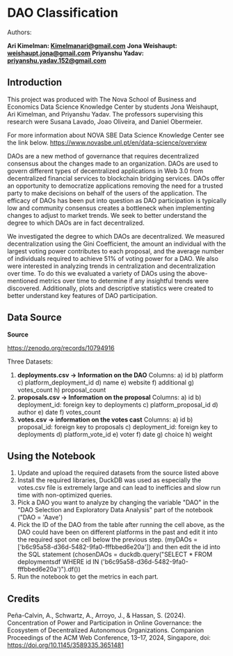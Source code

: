 # DAO Classification

Authors:

**Ari Kimelman: Kimelmanari@gmail.com**
**Jona Weishaupt: weishaupt.jona@gmail.com**
**Priyanshu Yadav: priyanshu.yadav.152@gmail.com**

## Introduction

This project was produced with The Nova School of Business and Economics Data Science Knowledge Center by students Jona Weishaupt, Ari Kimelman, and Priyanshu Yadav. The professors supervising this research were Susana Lavado, Joao Oliveira, and Daniel Obermeier.

For more information about NOVA SBE Data Science Knowledge Center see the link below.
https://www.novasbe.unl.pt/en/data-science/overview

DAOs are a new method of governance that requires decentralized consensus about the changes made to an organization. DAOs are used to govern different types of decentralized applications in Web 3.0 from decentralized financial services to blockchain bridging services. DAOs offer an opportunity to democratize applications removing the need for a trusted party to make decisions on behalf of the users of the application. The efficacy of DAOs has been put into question as DAO participation is typically low and community consensus creates a bottleneck when implementing changes to adjust to market trends. We seek to better understand the degree to which DAOs are in fact decentralized. 

We investigated the degree to which DAOs are decentralized. We measured decentralization using the Gini Coefficient, the amount an individual with the largest voting power contributes to each proposal, and the average number of individuals required to achieve 51% of voting power for a DAO. We also were interested in analyzing trends in centralization and decentralization over time. To do this we evaluated a variety of DAOs using the above-mentioned metrics over time to determine if any insightful trends were discovered. Additionally, plots and descriptive statistics were created to better understand key features of DAO participation.

## Data Source

**Source**

https://zenodo.org/records/10794916

Three Datasets:

1) **deployments.csv -> Information on the DAO**
    Columns:
    a) id
    b) platform
    c) platform_deployment_id
    d) name
    e) website
    f) additional
    g) votes_count
    h) proposal_count
2) **proposals.csv -> Information on the proposal**
    Columns:
    a) id
    b) deployment_id: foreign key to deployments
    c) platform_proposal_id
    d) author
    e) date
    f) votes_count
3) **votes.csv -> information on the votes cast**
    Columns: 
    a) id
    b) proposal_id: foreign key to proposals
    c) deployment_id: foreign key to deployments
    d) platform_vote_id
    e) voter
    f) date
    g) choice
    h) weight


## Using the Notebook

1) Update and upload the required datasets from the source listed above
2) Install the required libraries, DuckDB was used as especially the votes.csv file is extremely large and can lead to inefficies and slow run time with non-optimized queries.
3) Pick a DAO you want to analyze by changing the variable "DAO" in the "DAO Selection and Exploratory Data Analysis" part of the notebook ("DAO = 'Aave')
4) Pick the ID of the DAO from the table after running the cell above, as the DAO could have been on different platforms in the past and edit it into the required spot one cell below the previous step. (myDAOs = ['b6c95a58-d36d-5482-9fa0-fffbbed6e20a']) and then edit the id into the SQL statement 
(chosenDAOs = duckdb.query("SELECT * FROM deploymentsdf WHERE id IN ('b6c95a58-d36d-5482-9fa0-fffbbed6e20a')").df())
5) Run the notebook to get the metrics in each part.

## Credits

Peña-Calvin, A., Schwartz, A., Arroyo, J., & Hassan, S. (2024). Concentration of Power and
Participation in Online Governance: the Ecosystem of Decentralized Autonomous
Organizations. Companion Proceedings of the ACM Web Conference, 13–17, 2024,
Singapore, doi: https://doi.org/10.1145/3589335.3651481


